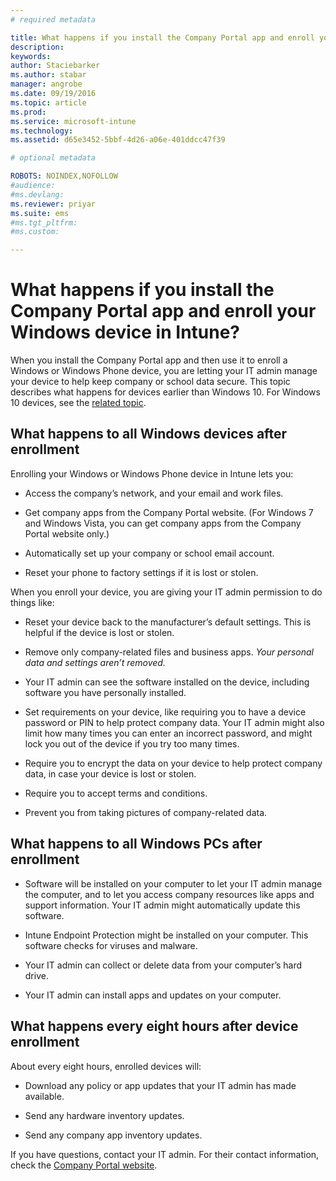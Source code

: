 ```yaml
---
# required metadata

title: What happens if you install the Company Portal app and enroll your Windows device in Intune? | Microsoft Intune
description:
keywords:
author: Staciebarkerms.author: stabar
manager: angrobe
ms.date: 09/19/2016
ms.topic: article
ms.prod:
ms.service: microsoft-intune
ms.technology:
ms.assetid: d65e3452-5bbf-4d26-a06e-401ddcc47f39

# optional metadata

ROBOTS: NOINDEX,NOFOLLOW
#audience:
#ms.devlang:
ms.reviewer: priyar
ms.suite: ems
#ms.tgt_pltfrm:
#ms.custom:

---
```



# What happens if you install the Company Portal app and enroll your Windows device in Intune?

When you install the Company Portal app and then use it to enroll a Windows or Windows Phone device, you are letting your IT admin manage your device to help keep company or school data secure. This topic describes what happens for devices earlier than Windows 10. For Windows 10 devices, see the [related topic](what-happens-if-you-install-the-company-portal-app-and-enroll-your-device-in-intune-windows10.md).

## What happens to all Windows devices after enrollment
Enrolling your Windows or Windows Phone device in Intune lets you:

-   Access the company’s network, and your email and work files.

-   Get company apps from the Company Portal website. (For Windows 7 and Windows Vista, you can get company apps from the Company Portal website only.)

-   Automatically set up your company or school email account.

-   Reset your phone to factory settings if it is lost or stolen.

When you enroll your device, you are giving your IT admin permission to do things like:

-   Reset your device back to the manufacturer’s default settings. This is helpful if the device is lost or stolen.

-   Remove only company-related files and business apps. *Your personal data and settings aren’t removed.*

-   Your IT admin can see the software installed on the device, including software you have personally installed.

-   Set requirements on your device, like requiring you to have a device password or PIN to help protect company data. Your IT admin might also limit how many times you can enter an incorrect password, and might lock you out of the device if you try too many times.

-   Require you to encrypt the data on your device to help protect company data, in case your device is lost or stolen.

-   Require you to accept terms and conditions.

-   Prevent you from taking pictures of company-related data.

## What happens to all Windows PCs after enrollment

-  Software will be installed on your computer to let your IT admin manage the computer, and to let you access company resources like apps and support information. Your IT admin might automatically update this software.

-  Intune Endpoint Protection might be installed on your computer. This software checks for viruses and malware.

-  Your IT admin can collect or delete data from your computer’s hard drive.

-  Your IT admin can install apps and updates on your computer.

## What happens every eight hours after device enrollment
About every eight hours, enrolled devices will:

-   Download any policy or app updates that your IT admin has made available.

-   Send any hardware inventory updates.

-   Send any company app inventory updates.

If you have questions, contact your IT admin. For their contact information, check the [Company Portal website](http://portal.manage.microsoft.com).
